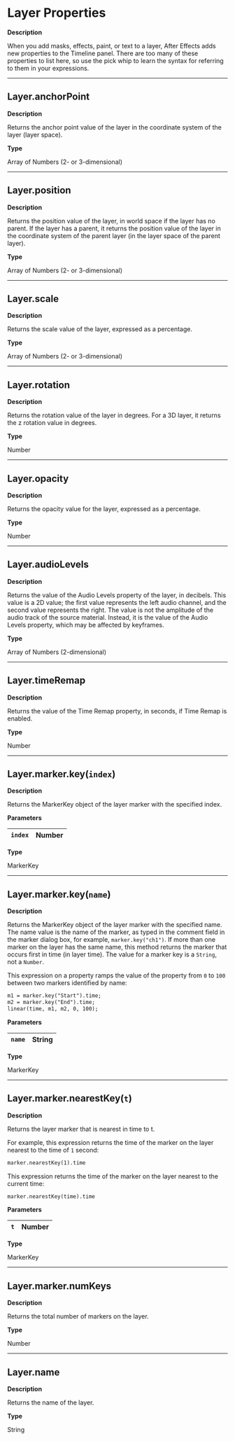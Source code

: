 # Layer Properties

**Description**

When you add masks, effects, paint, or text to a layer, After Effects adds new properties to the Timeline panel. There are too many of these properties to list here, so use the pick whip to learn the syntax for referring to them in your expressions.

---

## Layer.anchorPoint

**Description**

Returns the anchor point value of the layer in the coordinate system of the layer (layer space).

**Type**

Array of Numbers (2- or 3-dimensional)

---

## Layer.position

**Description**

Returns the position value of the layer, in world space if the layer has no parent. If the layer has a parent, it returns the position value of the layer in the coordinate system of the parent layer (in the layer space of the parent layer).

**Type**

Array of Numbers (2- or 3-dimensional)

---

## Layer.scale

**Description**

Returns the scale value of the layer, expressed as a percentage.

**Type**

Array of Numbers (2- or 3-dimensional)

---

## Layer.rotation

**Description**

Returns the rotation value of the layer in degrees. For a 3D layer, it returns the z rotation value in degrees.

**Type**

Number

---

## Layer.opacity

**Description**

Returns the opacity value for the layer, expressed as a percentage.

**Type**

Number

---

## Layer.audioLevels

**Description**

Returns the value of the Audio Levels property of the layer, in decibels. This value is a 2D value; the first value represents the left audio channel, and the second value represents the right. The value is not the amplitude of the audio track of the source material. Instead, it is the value of the Audio Levels property, which may be affected by keyframes.

**Type**

Array of Numbers (2-dimensional)

---

## Layer.timeRemap

**Description**

Returns the value of the Time Remap property, in seconds, if Time Remap is enabled.

**Type**

Number

---

## Layer.marker.key(`index`)

**Description**

Returns the MarkerKey object of the layer marker with the specified index.

**Parameters**

| `index`   | Number   |
|-----------|----------|

**Type**

MarkerKey

---

## Layer.marker.key(`name`)

**Description**

Returns the MarkerKey object of the layer marker with the specified name. The name value is the name of the marker, as typed in the comment field in the marker dialog box, for example, `marker.key("ch1")`. If more than one marker on the layer has the same name, this method returns the marker that occurs first in time (in layer time). The value for a marker key is a `String`, not a `Number`.

This expression on a property ramps the value of the property from `0` to `100` between two markers identified by name:

```default
m1 = marker.key("Start").time;
m2 = marker.key("End").time;
linear(time, m1, m2, 0, 100);
```

**Parameters**

| `name`   | String   |
|----------|----------|

**Type**

MarkerKey

---

## Layer.marker.nearestKey(`t`)

**Description**

Returns the layer marker that is nearest in time to t.

For example, this expression returns the time of the marker on the layer nearest to the time of `1` second:

```default
marker.nearestKey(1).time
```

This expression returns the time of the marker on the layer nearest to the current time:

```default
marker.nearestKey(time).time
```

**Parameters**

| `t`   | Number   |
|-------|----------|

**Type**

MarkerKey

---

## Layer.marker.numKeys

**Description**

Returns the total number of markers on the layer.

**Type**

Number

---

## Layer.name

**Description**

Returns the name of the layer.

**Type**

String
